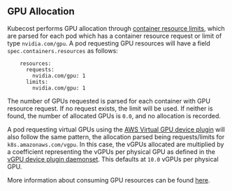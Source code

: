 ## GPU Allocation

Kubecost performs GPU allocation through [container resource limits](https://kubernetes.io/docs/concepts/configuration/manage-resources-containers/), which are parsed for each pod which has a container resource request or limit of type `nvidia.com/gpu`. A pod requesting GPU resources will have a field `spec.containers.resources` as follows:

```
    resources:
      requests:
        nvidia.com/gpu: 1
      limits:
        nvidia.com/gpu: 1
```

The number of GPUs requested is parsed for each container with GPU resource request. If no request exists, the limit will be used. If neither is found, the number of allocated GPUs is `0.0`, and no allocation is recorded.

A pod requesting virtual GPUs using the [AWS Virtual GPU device plugin](https://github.com/awslabs/aws-virtual-gpu-device-plugin) will also follow the same pattern, the allocation parsed being requests/limits for `k8s.amazonaws.com/vgpu`. In this case, the vGPUs allocated are multiplied by a coefficient representing the vGPUs per physical GPU as defined in the [vGPU device plugin daemonset](https://github.com/awslabs/aws-virtual-gpu-device-plugin/blob/master/manifests/device-plugin.yml). This defaults at `10.0` vGPUs per physical GPU.

More information about consuming GPU resources can be found [here](https://kubernetes.io/docs/tasks/manage-gpus/scheduling-gpus/).
